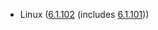 - Linux ([6.1.102](https://lwn.net/Articles/983656) (includes [6.1.101](https://lwn.net/Articles/983335)))
